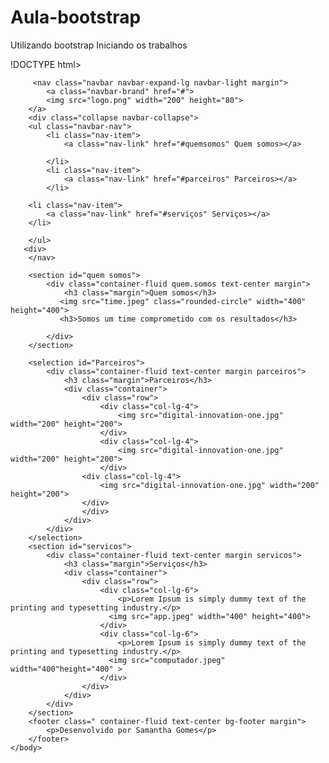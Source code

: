 # Aula-bootstrap
Utilizando bootstrap
Iniciando os trabalhos

!DOCTYPE html>
<html lang="pt-br">
    <head>
        <title>Minha página</title>
        <meta charset="utf-8">
        <link rel="stylesheet" type="text/css" href="bootstrap/css/bootstrap.min.css">
        <link rel="stylesheet" type="text/css" href="css/style.css">
    </head>
    <body>
      
         <nav class="navbar navbar-expand-lg navbar-light margin">
            <a class="navbar-brand" href="#">
            <img src="logo.png" width="200" height="80">
        </a>
        <div class="collapse navbar-collapse">
        <ul class="navbar-nav">
            <li class="nav-item">
                <a class="nav-link" href="#quemsomos" Quem somos></a>

            </li>
            <li class="nav-item">
                <a class="nav-link" href="#parceiros" Parceiros></a>
            </li>
        
        <li class="nav-item">
            <a class="nav-link" href="#serviços" Serviços></a>
        </li>
            
        </ul>
       <div>
        </nav>

        <section id="quem somos">
            <div class="container-fluid quem.somos text-center margin">
                <h3 class="margin">Quem somos</h3>
               <img src="time.jpeg" class="rounded-circle" width="400" height="400">
               <h3>Somos um time comprometido com os resultados</h3>

            </div>
        </section>

        <selection id="Parceiros">
            <div class="container-fluid text-center margin parceiros">
                <h3 class="margin">Parceiros</h3>
                <div class="container">
                    <div class="row">
                        <div class="col-lg-4">
                            <img src="digital-innovation-one.jpg" width="200" height="200">
                        </div>
                        <div class="col-lg-4">
                            <img src="digital-innovation-one.jpg" width="200" height="200">
                        </div>
                    <div class="col-lg-4">
                        <img src="digital-innovation-one.jpg" width="200" height="200">
                    </div>
                    </div>
                </div>
            </div>
        </selection>
        <section id="servicos">
            <div class="container-fluid text-center margin servicos">
                <h3 class="margin">Serviços</h3>
                <div class="container">
                    <div class="row">
                        <div class="col-lg-6">
                            <p>Lorem Ipsum is simply dummy text of the printing and typesetting industry.</p>
                          <img src="app.jpeg" width="400" height="400">
                        </div>
                        <div class="col-lg-6">
                            <p>Lorem Ipsum is simply dummy text of the printing and typesetting industry.</p>
                          <img src="computador.jpeg" width="400"height="400" >
                        </div>
                    </div>
                </div>
            </div>
        </section>
        <footer class=" container-fluid text-center bg-footer margin">
            <p>Desenvolvido por Samantha Gomes</p>
        </footer>
    </body>
</html>
